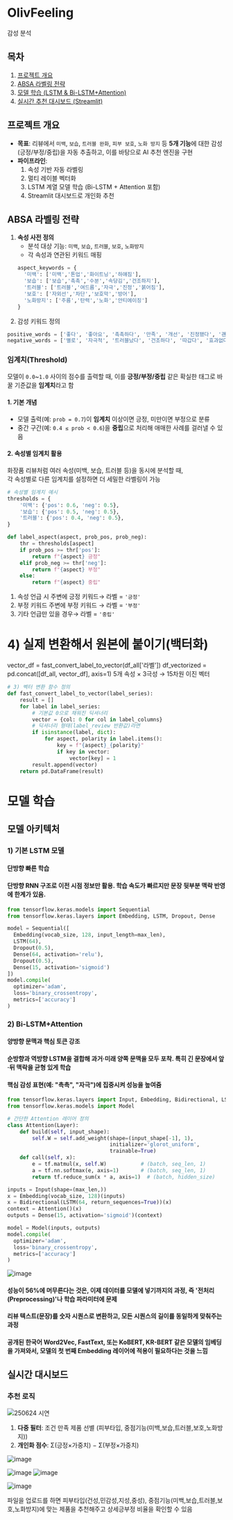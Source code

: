 # OlivFeeling
감성 분석
## 목차
1. [프로젝트 개요](#프로젝트-개요)  
2. [ABSA 라벨링 전략](#ABSA-라벨링-전략)    
3. [모델 학습 (LSTM & Bi-LSTM+Attention)](#모델-학습-LSTM--Bi-LSTMAttention)  
4. [실시간 추천 대시보드 (Streamlit)](#실시간-추천-대시보드-Streamlit)
   

## 프로젝트 개요
- **목표**: 리뷰에서 `미백`, `보습`, `트러블 완화`, `피부 보호`, `노화 방지` 등 **5개 기능**에 대한 감성(긍정/부정/중립)을 자동 추출하고, 이를 바탕으로 AI 추천 엔진을 구현  
- **파이프라인**:  
  1. 속성 기반 자동 라벨링  
  2. 멀티 레이블 벡터화  
  3. LSTM 계열 모델 학습 (Bi-LSTM + Attention 포함)  
  4. Streamlit 대시보드로 개인화 추천  

## ABSA 라벨링 전략
1. **속성 사전 정의**  
   - 분석 대상 기능: `미백`, `보습`, `트러블`, `보호`, `노화방지`  
   - 각 속성과 연관된 키워드 매핑  
   ```python
   aspect_keywords = {
     '미백': ['미백','톤업','화이트닝','하얘짐'],
     '보습': ['보습','촉촉','수분','속당김','건조하지'],
     '트러블': ['트러블','여드름','자극','진정','붉어짐'],
     '보호': ['자외선','차단','보호막','방어'],
     '노화방지': ['주름','탄력','노화','안티에이징']
   }

2. 감성 키워드 정의
```python
positive_words = ['좋다', '좋아요', '촉촉하다', '만족', '개선', '진정됐다', '괜찮다', '흡수', '효과', '추천''👍','❤️','😁','강추','합격','맛집','재구매']
negative_words = ['별로', '자극적', '트러블났다', '건조하다', '따갑다', '효과없다', '불편하다', '뒤집어짐', '실망', '아쉬워','피로감을 느끼다','과하다','여드름']
```

### 임계치(Threshold)

모델이 `0.0`~`1.0` 사이의 점수를 출력할 때, 이를 **긍정/부정/중립** 같은 확실한 태그로 바꿀 기준값을 **임계치**라고 함

#### 1. 기본 개념
- 모델 출력(예: `prob = 0.7`)이 **임계치** 이상이면 긍정, 미만이면 부정으로 분류  
- 중간 구간(예: `0.4 ≤ prob < 0.6`)을 **중립**으로 처리해 애매한 사례를 걸러낼 수 있음  

#### 2. 속성별 임계치 활용
화장품 리뷰처럼 여러 속성(미백, 보습, 트러블 등)을 동시에 분석할 때,  
각 속성별로 다른 임계치를 설정하면 더 세밀한 라벨링이 가능

```python
# 속성별 임계치 예시
thresholds = {
    '미백': {'pos': 0.6, 'neg': 0.5},
    '보습': {'pos': 0.5, 'neg': 0.5},
    '트러블': {'pos': 0.4, 'neg': 0.5},
}

def label_aspect(aspect, prob_pos, prob_neg):
    thr = thresholds[aspect]
    if prob_pos >= thr['pos']:
        return f"{aspect} 긍정"
    elif prob_neg >= thr['neg']:
        return f"{aspect} 부정"
    else:
        return f"{aspect} 중립"
```

1. 속성 언급 시 주변에 긍정 키워드→ 라벨 = `'긍정'`
2. 부정 키워드 주변에 부정 키워드 → 라벨 = `'부정'`
3. 기타 언급만 있을 경우→ 라벨 = `'중립'`


# 4) 실제 변환해서 원본에 붙이기(백터화)
vector_df = fast_convert_label_to_vector(df_all['라벨'])
df_vectorized = pd.concat([df_all, vector_df], axis=1)
5개 속성 × 3극성 → 15차원 이진 벡터

```python
# 3) 벡터 변환 함수 정의
def fast_convert_label_to_vector(label_series):
    result = []
    for label in label_series:
        # 기본값 0으로 채워진 딕셔너리
        vector = {col: 0 for col in label_columns}
        # 딕셔너리 형태(label_review 반환값)라면
        if isinstance(label, dict):
            for aspect, polarity in label.items():
                key = f"{aspect}_{polarity}"
                if key in vector:
                    vector[key] = 1
        result.append(vector)
    return pd.DataFrame(result)
```



# 모델 학습
## 모델 아키텍처

### 1) 기본 LSTM 모델
#### 단방향 빠른 학습
####  단방향 RNN 구조로 이전 시점 정보만 활용. 학습 속도가 빠르지만 문장 뒷부분 맥락 반영에 한계가 있음.

```python
from tensorflow.keras.models import Sequential
from tensorflow.keras.layers import Embedding, LSTM, Dropout, Dense

model = Sequential([
  Embedding(vocab_size, 128, input_length=max_len),
  LSTM(64),
  Dropout(0.5),
  Dense(64, activation='relu'),
  Dropout(0.5),
  Dense(15, activation='sigmoid')
])
model.compile(
  optimizer='adam',
  loss='binary_crossentropy',
  metrics=['accuracy']
)
```
###  2) Bi-LSTM+Attention
####  양방향 문맥과 핵심 토큰 강조
####  순방향과 역방향 LSTM을 결합해 과거·미래 양쪽 문맥을 모두 포착. 특히 긴 문장에서 앞·뒤 맥락을 균형 있게 학습
#### 핵심 감성 표현(예: "촉촉", "자극")에 집중시켜 성능을 높여줌  



```python
from tensorflow.keras.layers import Input, Embedding, Bidirectional, LSTM, Dense, Dropout, Layer
from tensorflow.keras.models import Model

# 간단한 Attention 레이어 정의
class Attention(Layer):
    def build(self, input_shape):
        self.W = self.add_weight(shape=(input_shape[-1], 1),
                                 initializer='glorot_uniform',
                                 trainable=True)
    def call(self, x):
        e = tf.matmul(x, self.W)           # (batch, seq_len, 1)
        a = tf.nn.softmax(e, axis=1)       # (batch, seq_len, 1)
        return tf.reduce_sum(x * a, axis=1)  # (batch, hidden_size)

inputs = Input(shape=(max_len,))
x = Embedding(vocab_size, 128)(inputs)
x = Bidirectional(LSTM(64, return_sequences=True))(x)
context = Attention()(x)
outputs = Dense(15, activation='sigmoid')(context)

model = Model(inputs, outputs)
model.compile(
  optimizer='adam',
  loss='binary_crossentropy',
  metrics=['accuracy']
)


```
![image](https://github.com/user-attachments/assets/4566d14e-895b-462f-b2a6-80b4edf5650b)
#### 성능이 56%에 머무른다는 것은, 이제 데이터를 모델에 넣기까지의 과정, 즉 '전처리(Preprocessing)'나 학습 파라미터에 문제
#### 리뷰 텍스트(문장)를 숫자 시퀀스로 변환하고, 모든 시퀀스의 길이를 동일하게 맞춰주는 과정
#### 공개된 한국어 Word2Vec, FastText, 또는 KoBERT, KR-BERT 같은 모델의 임베딩을 가져와서, 모델의 첫 번째 Embedding 레이어에 적용이 필요하다는 것을 느낌
## 실시간 대시보드 
### 추천 로직
![250624 시연](https://github.com/user-attachments/assets/02a85b57-83e3-4783-8937-b21649b68fd3)

1. **다중 필터**: 조건 만족 제품 선별 (피부타입, 중점기능(미백,보습,트러블,보호,노화방지))
2. **개인화 점수**: Σ(긍정×가중치) − Σ(부정×가중치)
   
![image](https://github.com/user-attachments/assets/0ca6b86f-b4cb-44fd-b855-c1917c5cdfca)

![image](https://github.com/user-attachments/assets/8a410e31-699b-47b2-802e-b1e6cd2893f7)
![image](https://github.com/user-attachments/assets/8d5bfe17-3ddb-492c-8725-50e6ed61a351)


![image](https://github.com/user-attachments/assets/bc57087e-e801-47ee-9f48-a6053d7288ca)

파일을 업로드를 하면 피부타입(건성,민감성,지성,중성), 중점기능(미백,보습,트러블,보호,노화방지)에 
맞는 제품을 추천해주고 상세긍부정 비율을 확인할 수 있음
